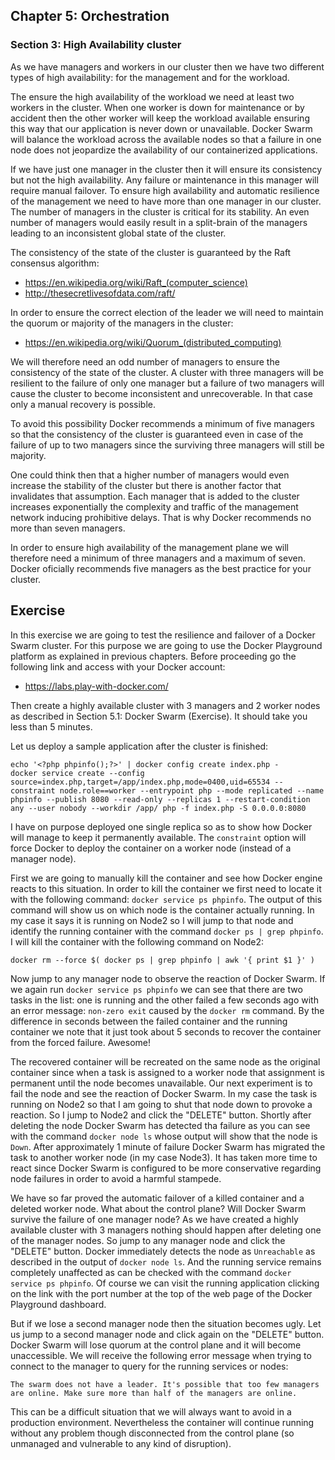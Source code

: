 ## Chapter 5: Orchestration

### Section 3: High Availability cluster

As we have managers and workers in our cluster then we have two different types of high availability: for the management and for the workload.

The ensure the high availability of the workload we need at least two workers in the cluster.
When one worker is down for maintenance or by accident then the other worker will keep the workload available ensuring this way that our application is never down or unavailable.
Docker Swarm will balance the workload across the available nodes so that a failure in one node does not jeopardize the availability of our containerized applications.

If we have just one manager in the cluster then it will ensure its consistency but not the high availability.
Any failure or maintenance in this manager will require manual failover.
To ensure high availability and automatic resilience of the management we need to have more than one manager in our cluster.
The number of managers in the cluster is critical for its stability.
An even number of managers would easily result in a split-brain of the managers leading to an inconsistent global state of the cluster.

The consistency of the state of the cluster is guaranteed by the Raft consensus algorithm:
* https://en.wikipedia.org/wiki/Raft_(computer_science)
* http://thesecretlivesofdata.com/raft/

In order to ensure the correct election of the leader we will need to maintain the quorum or majority of the managers in the cluster:
* https://en.wikipedia.org/wiki/Quorum_(distributed_computing)

We will therefore need an odd number of managers to ensure the consistency of the state of the cluster.
A cluster with three managers will be resilient to the failure of only one manager but a failure of two managers will cause the cluster to become inconsistent and unrecoverable.
In that case only a manual recovery is possible.

To avoid this possibility Docker recommends a minimum of five managers so that the consistency of the cluster is guaranteed even in case of the failure of up to two managers since the surviving three managers will still be majority.

One could think then that a higher number of managers would even increase the stability of the cluster but there is another factor that invalidates that assumption.
Each manager that is added to the cluster increases exponentially the complexity and traffic of the management network inducing prohibitive delays.
That is why Docker recommends no more than seven managers.

In order to ensure high availability of the management plane we will therefore need a minimum of three managers and a maximum of seven. Docker oficially recommends five managers as the best practice for your cluster.

## Exercise

In this exercise we are going to test the resilience and failover of a Docker Swarm cluster.
For this purpose we are going to use the Docker Playground platform as explained in previous chapters.
Before proceeding go the following link and access with your Docker account:
- https://labs.play-with-docker.com/

Then create a highly available cluster with 3 managers and 2 worker nodes as described in Section 5.1: Docker Swarm (Exercise).
It should take you less than 5 minutes.

Let us deploy a sample application after the cluster is finished:
```
echo '<?php phpinfo();?>' | docker config create index.php -
docker service create --config source=index.php,target=/app/index.php,mode=0400,uid=65534 --constraint node.role==worker --entrypoint php --mode replicated --name phpinfo --publish 8080 --read-only --replicas 1 --restart-condition any --user nobody --workdir /app/ php -f index.php -S 0.0.0.0:8080
```
I have on purpose deployed one single replica so as to show how Docker will manage to keep it permanently available.
The `constraint` option will force Docker to deploy the container on a worker node (instead of a manager node).

First we are going to manually kill the container and see how Docker engine reacts to this situation.
In order to kill the container we first need to locate it with the following command: `docker service ps phpinfo`.
The output of this command will show us on which node is the container actually running.
In my case it says it is running on Node2 so I will jump to that node and identify the running container with the command `docker ps | grep phpinfo`.
I will kill the container with the following command on Node2:
```
docker rm --force $( docker ps | grep phpinfo | awk '{ print $1 }' )
```

Now jump to any manager node to observe the reaction of Docker Swarm.
If we again run `docker service ps phpinfo` we can see that there are two tasks in the list: one is running and the other failed a few seconds ago with an error message: `non-zero exit` caused by the `docker rm` command.
By the difference in seconds between the failed container and the running container we note that it just took about 5 seconds to recover the container from the forced failure.
Awesome!

The recovered container will be recreated on the same node as the original container since when a task is assigned to a worker node that assignment is permanent until the node becomes unavailable.
Our next experiment is to fail the node and see the reaction of Docker Swarm.
In my case the task is running on Node2 so that I am going to shut that node down to provoke a reaction.
So I jump to Node2 and click the "DELETE" button.
Shortly after deleting the node Docker Swarm has detected tha failure as you can see with the command `docker node ls` whose output will show that the node is `Down`.
After approximately 1 minute of failure Docker Swarm has migrated the task to another worker node (in my case Node3).
It has taken more time to react since Docker Swarm is configured to be more conservative regarding node failures in order to avoid a harmful stampede.

We have so far proved the automatic failover of a killed container and a deleted worker node.
What about the control plane?
Will Docker Swarm survive the failure of one manager node?
As we have created a highly available cluster with 3 managers nothing should happen after deleting one of the manager nodes.
So jump to any manager node and click the "DELETE" button.
Docker immediately detects the node as `Unreachable` as described in the output of `docker node ls`.
And the running service remains completely unaffected as can be checked with the command `docker service ps phpinfo`.
Of course we can visit the running application clicking on the link with the port number at the top of the web page of the Docker Playground dashboard.

But if we lose a second manager node then the situation becomes ugly.
Let us jump to a second manager node and click again on the "DELETE" button.
Docker Swarm will lose quorum at the control plane and it will become unaccessible.
We will receive the following error message when trying to connect to the manager to query for the running services or nodes:
```
The swarm does not have a leader. It's possible that too few managers are online. Make sure more than half of the managers are online.
```

This can be a difficult situation that we will always want to avoid in a production environment.
Nevertheless the container will continue running without any problem though disconnected from the control plane (so unmanaged and vulnerable to any kind of disruption).
